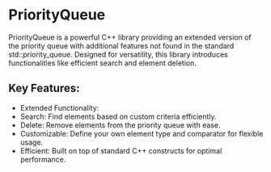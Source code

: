 # PriorityQueue
PriorityQueue is a powerful C++ library providing an extended version of the priority queue with additional features not found in the standard std::priority_queue. Designed for versatility, this library introduces functionalities like efficient search and element deletion.

## Key Features:

- Extended Functionality:
- Search: Find elements based on custom criteria efficiently.
- Delete: Remove elements from the priority queue with ease.
- Customizable: Define your own element type and comparator for flexible usage.
- Efficient: Built on top of standard C++ constructs for optimal performance.
